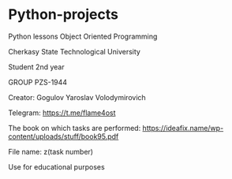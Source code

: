 # Python-projects

Python lessons Object Oriented Programming

Cherkasy State Technological University

Student 2nd year

GROUP PZS-1944

Creator: Gogulov Yaroslav Volodymirovich

Telegram: https://t.me/flame4ost

The book on which tasks are performed: https://ideafix.name/wp-content/uploads/stuff/book95.pdf

File name: z(task number)

Use for educational purposes

